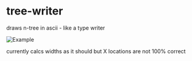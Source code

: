 tree-writer
===========

draws n-tree in ascii - like a type writer

![Example](https://www.evernote.com/shard/s29/sh/cc4b60bf-2ed1-4f7b-91ac-6f9fca4a816f/9ab692fe87102b8ed679329078482401/res/f63b28d6-63bc-43f0-a240-22ff6d970bb5/skitch.png?resizeSmall&width=832)

currently calcs widths as it should but X locations are not 100% correct
